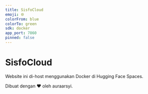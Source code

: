 ```yaml
---
title: SisfoCloud
emoji: 🌐
colorFrom: blue
colorTo: green
sdk: docker
app_port: 7860
pinned: false
---
```

# SisfoCloud

Website ini di-host menggunakan Docker di Hugging Face Spaces.

Dibuat dengan ❤️ oleh auraarsyi.
